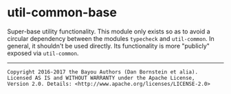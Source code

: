 util-common-base
=========

Super-base utility functionality. This module only exists so as to avoid
a circular dependency between the modules `typecheck` and `util-common`.
In general, it shouldn't be used directly. Its functionality is more "publicly"
exposed via `util-common`.

- - - - - - - - - -

```
Copyright 2016-2017 the Bayou Authors (Dan Bornstein et alia).
Licensed AS IS and WITHOUT WARRANTY under the Apache License,
Version 2.0. Details: <http://www.apache.org/licenses/LICENSE-2.0>
```
